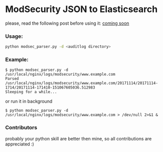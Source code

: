 # ModSecurity JSON to Elasticsearch
please, read the following post before using it:
[coming soon](#)

### Usage:
```bash
python modsec_parser.py -d <auditlog directory>
```

### Example:
```
$ python modsec_parser.py -d /usr/local/nginx/logs/modsecurity/www.example.com
Parsed /usr/local/nginx/logs/modsecurity/www.example.com/20171114/20171114-1714/20171114-171410-151067605036.512983
Sleeping for a while...
```

or run it in background

```
$ python modsec_parser.py -d /usr/local/nginx/logs/modsecurity/www.example.com > /dev/null 2>&1 &
```

### Contributors
probably your python skill are better then mine, so all contributions are appreciated :)

